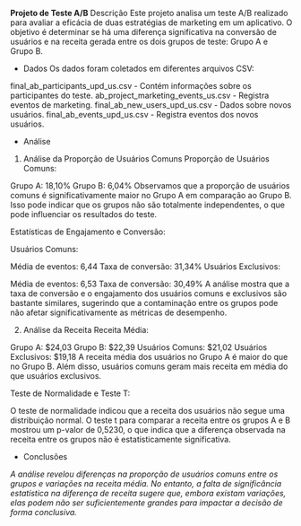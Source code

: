 **Projeto de Teste A/B**
Descrição
Este projeto analisa um teste A/B realizado para avaliar a eficácia de duas estratégias de marketing em um aplicativo. O objetivo é determinar se há uma diferença significativa na conversão de usuários e na receita gerada entre os dois grupos de teste: Grupo A e Grupo B.

- Dados
Os dados foram coletados em diferentes arquivos CSV:

final_ab_participants_upd_us.csv - Contém informações sobre os participantes do teste.
ab_project_marketing_events_us.csv - Registra eventos de marketing.
final_ab_new_users_upd_us.csv - Dados sobre novos usuários.
final_ab_events_upd_us.csv - Registra eventos dos novos usuários.
- Análise
1. Análise da Proporção de Usuários Comuns
Proporção de Usuários Comuns:

Grupo A: 18,10%
Grupo B: 6,04%
Observamos que a proporção de usuários comuns é significativamente maior no Grupo A em comparação ao Grupo B. Isso pode indicar que os grupos não são totalmente independentes, o que pode influenciar os resultados do teste.

Estatísticas de Engajamento e Conversão:

Usuários Comuns:

Média de eventos: 6,44
Taxa de conversão: 31,34%
Usuários Exclusivos:

Média de eventos: 6,53
Taxa de conversão: 30,49%
A análise mostra que a taxa de conversão e o engajamento dos usuários comuns e exclusivos são bastante similares, sugerindo que a contaminação entre os grupos pode não afetar significativamente as métricas de desempenho.

2. Análise da Receita
Receita Média:

Grupo A: $24,03
Grupo B: $22,39
Usuários Comuns: $21,02
Usuários Exclusivos: $19,18
A receita média dos usuários no Grupo A é maior do que no Grupo B. Além disso, usuários comuns geram mais receita em média do que usuários exclusivos.

Teste de Normalidade e Teste T:

O teste de normalidade indicou que a receita dos usuários não segue uma distribuição normal.
O teste t para comparar a receita entre os grupos A e B mostrou um p-valor de 0,5230, o que indica que a diferença observada na receita entre os grupos não é estatisticamente significativa.

- Conclusões
  
*A análise revelou diferenças na proporção de usuários comuns entre os grupos e variações na receita média. No entanto, a falta de significância estatística na diferença de receita sugere que, embora existam variações, elas podem não ser suficientemente grandes para impactar a decisão de forma conclusiva.*
